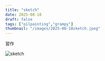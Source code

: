 ```yaml
---
title: "sketch"
date: 2025-08-18
draft: false
tags: ["oilpainting","grampy"]
thumbnail: "/images/2025-08-18sketch.jpeg"
---
```


習作

![sketch](/images/2025-08-18sketch.jpeg)